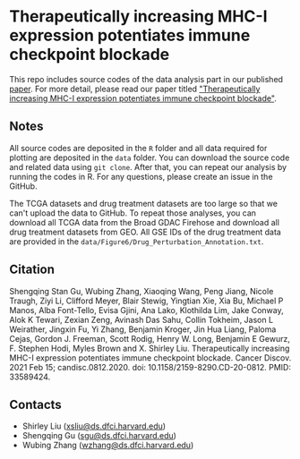 # Therapeutically increasing MHC-I expression potentiates immune checkpoint blockade 

This repo includes source codes of the data analysis part in our published [paper](https://cancerdiscovery.aacrjournals.org/content/early/2021/02/15/2159-8290.CD-20-0812). For more detail, please read our paper titled ["Therapeutically increasing MHC-I expression potentiates immune checkpoint blockade"](https://cancerdiscovery.aacrjournals.org/content/early/2021/02/15/2159-8290.CD-20-0812).


## Notes
All source codes are deposited in the `R` folder and all data required for plotting are deposited in the `data` folder. You can download the source code and related data using `git clone`.  After that, you can repeat our analysis by running the codes in R. For any questions, please create an issue in the GitHub. 

The TCGA datasets and drug treatment datasets are too large so that we can't upload the data to GitHub. To repeat those analyses, you can download all TCGA data from the Broad GDAC Firehose and download all drug treatment datasets from GEO. All GSE IDs of the drug treatment data are provided in the `data/Figure6/Drug_Perturbation_Annotation.txt`.

## Citation

Shengqing Stan Gu, Wubing Zhang, Xiaoqing Wang, Peng Jiang, Nicole Traugh, Ziyi Li, Clifford Meyer, Blair Stewig, Yingtian Xie, Xia Bu, Michael P Manos, Alba Font-Tello, Evisa Gjini, Ana Lako, Klothilda Lim, Jake Conway, Alok K Tewari, Zexian Zeng, Avinash Das Sahu, Collin Tokheim, Jason L Weirather, Jingxin Fu, Yi Zhang, Benjamin Kroger, Jin Hua Liang, Paloma Cejas, Gordon J. Freeman, Scott Rodig, Henry W. Long, Benjamin E Gewurz, F. Stephen Hodi, Myles Brown and X. Shirley Liu. Therapeutically increasing MHC-I expression potentiates immune checkpoint blockade. Cancer Discov. 2021 Feb 15; candisc.0812.2020. doi: 10.1158/2159-8290.CD-20-0812. PMID: 33589424.

## Contacts
* Shirley Liu (xsliu@ds.dfci.harvard.edu)
* Shengqing Gu (sgu@ds.dfci.harvard.edu)
* Wubing Zhang (wzhang@ds.dfci.harvard.edu)
